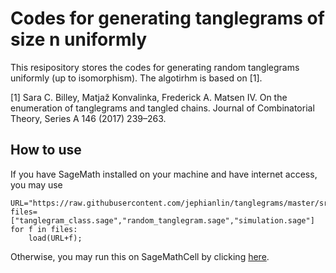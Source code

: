 # Codes for generating tanglegrams of size n uniformly

This resipository stores the codes for generating random tanglegrams uniformly (up to isomorphism).  The algotirhm is based on [1].

[1] Sara C. Billey, Matjaž Konvalinka, Frederick A. Matsen IV.  On the enumeration of tanglegrams and tangled chains.  Journal of Combinatorial Theory, Series A 146 (2017) 239–263.

## How to use

If you have SageMath installed on your machine and have internet access, you may use

    URL="https://raw.githubusercontent.com/jephianlin/tanglegrams/master/src/"
    files=["tanglegram_class.sage","random_tanglegram.sage","simulation.sage"]
    for f in files:
        load(URL+f);

Otherwise, you may run this on SageMathCell by clicking [here](https://sagecell.sagemath.org/?z=eJxFzLEKgzAUheFd8B1CJqUlmbpYfAMnqVMpcqsxSUluJDfi61eU1jOeH76ubWpuUpqpkjLCKrRNZnkvpOIQMClMYgheftRsLKCzKBOgdkpH8CQ9UFJR8jybrFNUP_lZ-8EBkSDQil95BByD78_8C2T94iDZgMfz2qwQ2cQssh2t8oxtcwHGomuby1TejyfP2h19_M3iVgoyYS3KL5zzSVI=&lang=sage).
